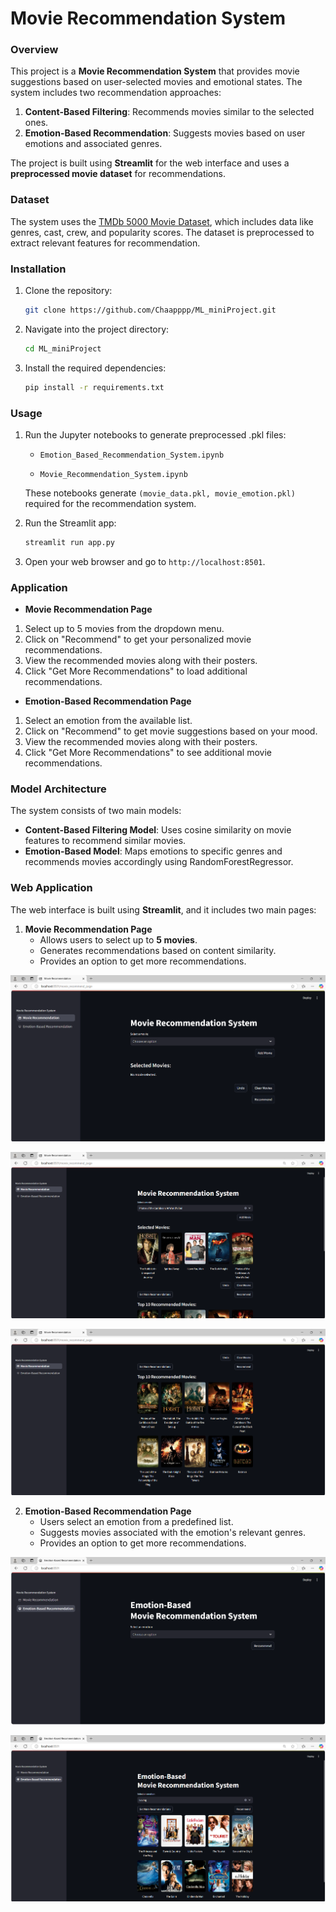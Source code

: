 ﻿# **Movie Recommendation System**

### Overview
This project is a **Movie Recommendation System** that provides movie suggestions based on user-selected movies and emotional states. The system includes two recommendation approaches:
1. **Content-Based Filtering**: Recommends movies similar to the selected ones.
2. **Emotion-Based Recommendation**: Suggests movies based on user emotions and associated genres.

The project is built using **Streamlit** for the web interface and uses a **preprocessed movie dataset** for recommendations.

### Dataset
The system uses the [TMDb 5000 Movie Dataset](https://www.kaggle.com/datasets/tmdb/tmdb-movie-metadata?select=tmdb_5000_movies.csv), which includes data like genres, cast, crew, and popularity scores. The dataset is preprocessed to extract relevant features for recommendation.

### Installation

1. Clone the repository:
    ```bash
    git clone https://github.com/Chaapppp/ML_miniProject.git
    ```

2. Navigate into the project directory:
    ```bash
    cd ML_miniProject
    ```
3. Install the required dependencies:
    ```bash
    pip install -r requirements.txt
    ```
### Usage

1. Run the Jupyter notebooks to generate preprocessed .pkl files:

   - `Emotion_Based_Recommendation_System.ipynb`
   
   - `Movie_Recommendation_System.ipynb`
   
   These notebooks generate `(movie_data.pkl, movie_emotion.pkl)` required for the recommendation system. 

3. Run the Streamlit app:
    ```bash
    streamlit run app.py
    ```

4. Open your web browser and go to `http://localhost:8501`.

### Application

- **Movie Recommendation Page**

1. Select up to 5 movies from the dropdown menu.
2. Click on "Recommend" to get your personalized movie recommendations.
3. View the recommended movies along with their posters.
4. Click "Get More Recommendations" to load additional recommendations.

- **Emotion-Based Recommendation Page**

1. Select an emotion from the available list.
2. Click on "Recommend" to get movie suggestions based on your mood.
3. View the recommended movies along with their posters.
4. Click "Get More Recommendations" to see additional movie recommendations.

### Model Architecture
The system consists of two main models:
- **Content-Based Filtering Model**: Uses cosine similarity on movie features to recommend similar movies.
- **Emotion-Based Model**: Maps emotions to specific genres and recommends movies accordingly using RandomForestRegressor.

### Web Application
The web interface is built using **Streamlit**, and it includes two main pages:
1. **Movie Recommendation Page**
    - Allows users to select up to **5 movies**.
    - Generates recommendations based on content similarity.
    - Provides an option to get more recommendations.

![Image](https://github.com/Chaapppp/ML_miniProject/blob/main/web%20sample/Screenshot%202025-03-09%20182506.png)

![Image](https://github.com/Chaapppp/ML_miniProject/blob/main/web%20sample/Screenshot%202025-03-09%20192147.png)

![Image](https://github.com/Chaapppp/ML_miniProject/blob/main/web%20sample/Screenshot%202025-03-09%20192216.png)

2. **Emotion-Based Recommendation Page**
    - Users select an emotion from a predefined list.
    - Suggests movies associated with the emotion's relevant genres.
    - Provides an option to get more recommendations.
   
![Image](https://github.com/Chaapppp/ML_miniProject/blob/main/web%20sample/Screenshot%202025-03-09%20182524.png)

![Image](https://github.com/Chaapppp/ML_miniProject/blob/main/web%20sample/Screenshot%202025-03-09%20192247.png)
